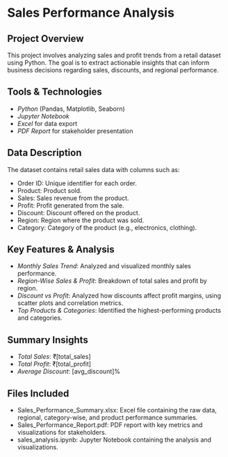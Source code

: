 # Sales Performance Analysis

## Project Overview
This project involves analyzing sales and profit trends from a retail dataset using Python. The goal is to extract actionable insights that can inform business decisions regarding sales, discounts, and regional performance.

## Tools & Technologies
- *Python* (Pandas, Matplotlib, Seaborn)
- *Jupyter Notebook*
- *Excel* for data export
- *PDF Report* for stakeholder presentation

## Data Description
The dataset contains retail sales data with columns such as:
- Order ID: Unique identifier for each order.
- Product: Product sold.
- Sales: Sales revenue from the product.
- Profit: Profit generated from the sale.
- Discount: Discount offered on the product.
- Region: Region where the product was sold.
- Category: Category of the product (e.g., electronics, clothing).

## Key Features & Analysis
- *Monthly Sales Trend*: Analyzed and visualized monthly sales performance.
- *Region-Wise Sales & Profit*: Breakdown of total sales and profit by region.
- *Discount vs Profit*: Analyzed how discounts affect profit margins, using scatter plots and correlation metrics.
- *Top Products & Categories*: Identified the highest-performing products and categories.

## Summary Insights
- *Total Sales*: ₹[total_sales] 
- *Total Profit*: ₹[total_profit]
- *Average Discount*: [avg_discount]% 

## Files Included
- Sales_Performance_Summary.xlsx: Excel file containing the raw data, regional, category-wise, and product performance summaries.
- Sales_Performance_Report.pdf: PDF report with key metrics and visualizations for stakeholders.
- sales_analysis.ipynb: Jupyter Notebook containing the analysis and visualizations.
